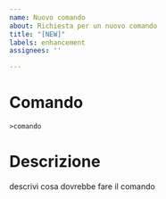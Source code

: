 ```yaml
---
name: Nuovo comando
about: Richiesta per un nuovo comando
title: "[NEW]"
labels: enhancement
assignees: ''

---
```


# Comando
`>comando`

# Descrizione
descrivi cosa dovrebbe fare il comando
